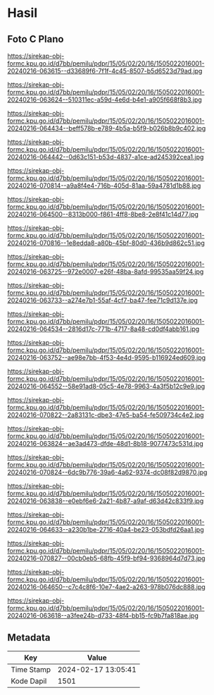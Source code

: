 # Hasil

## Foto C Plano

https://sirekap-obj-formc.kpu.go.id/d7bb/pemilu/pdpr/15/05/02/20/16/1505022016001-20240216-063615--d33689f6-7f1f-4c45-8507-b5d6523d79ad.jpg

https://sirekap-obj-formc.kpu.go.id/d7bb/pemilu/pdpr/15/05/02/20/16/1505022016001-20240216-063624--510311ec-a59d-4e6d-b4e1-a905f668f8b3.jpg

https://sirekap-obj-formc.kpu.go.id/d7bb/pemilu/pdpr/15/05/02/20/16/1505022016001-20240216-064434--beff578b-e789-4b5a-b5f9-b026b8b9c402.jpg

https://sirekap-obj-formc.kpu.go.id/d7bb/pemilu/pdpr/15/05/02/20/16/1505022016001-20240216-064442--0d63c151-b53d-4837-a1ce-ad245392cea1.jpg

https://sirekap-obj-formc.kpu.go.id/d7bb/pemilu/pdpr/15/05/02/20/16/1505022016001-20240216-070814--a9a8f4e4-716b-405d-81aa-59a4781d1b88.jpg

https://sirekap-obj-formc.kpu.go.id/d7bb/pemilu/pdpr/15/05/02/20/16/1505022016001-20240216-064500--8313b000-f861-4ff8-8be8-2e8f41c14d77.jpg

https://sirekap-obj-formc.kpu.go.id/d7bb/pemilu/pdpr/15/05/02/20/16/1505022016001-20240216-070816--1e8edda8-a80b-45bf-80d0-436b9d862c51.jpg

https://sirekap-obj-formc.kpu.go.id/d7bb/pemilu/pdpr/15/05/02/20/16/1505022016001-20240216-063725--972e0007-e26f-48ba-8afd-99535aa59f24.jpg

https://sirekap-obj-formc.kpu.go.id/d7bb/pemilu/pdpr/15/05/02/20/16/1505022016001-20240216-063733--a274e7b1-55af-4cf7-ba47-fee71c9d137e.jpg

https://sirekap-obj-formc.kpu.go.id/d7bb/pemilu/pdpr/15/05/02/20/16/1505022016001-20240216-064534--2816d17c-771b-4717-8a48-cd0df4abb161.jpg

https://sirekap-obj-formc.kpu.go.id/d7bb/pemilu/pdpr/15/05/02/20/16/1505022016001-20240216-063752--ae98e7bb-4f53-4e4d-9595-b116924ed609.jpg

https://sirekap-obj-formc.kpu.go.id/d7bb/pemilu/pdpr/15/05/02/20/16/1505022016001-20240216-064552--58e91ad8-05c5-4e78-9963-4a3f5b12c9e9.jpg

https://sirekap-obj-formc.kpu.go.id/d7bb/pemilu/pdpr/15/05/02/20/16/1505022016001-20240216-070822--2a83131c-dbe3-47e5-ba54-fe509734c4e2.jpg

https://sirekap-obj-formc.kpu.go.id/d7bb/pemilu/pdpr/15/05/02/20/16/1505022016001-20240216-063824--ae3ad473-dfde-48d1-8b18-9077473c531d.jpg

https://sirekap-obj-formc.kpu.go.id/d7bb/pemilu/pdpr/15/05/02/20/16/1505022016001-20240216-070824--6dc9b776-39a6-4a62-9374-dc08f82d9870.jpg

https://sirekap-obj-formc.kpu.go.id/d7bb/pemilu/pdpr/15/05/02/20/16/1505022016001-20240216-063838--e0ebf6e6-2a21-4b87-a9af-d63d42c833f9.jpg

https://sirekap-obj-formc.kpu.go.id/d7bb/pemilu/pdpr/15/05/02/20/16/1505022016001-20240216-064633--a230b1be-2716-40a4-be23-053bdfd26aa1.jpg

https://sirekap-obj-formc.kpu.go.id/d7bb/pemilu/pdpr/15/05/02/20/16/1505022016001-20240216-070827--00cb0eb5-68fb-45f9-bf94-9368964d7d73.jpg

https://sirekap-obj-formc.kpu.go.id/d7bb/pemilu/pdpr/15/05/02/20/16/1505022016001-20240216-064650--c7c4c8f6-10e7-4ae2-a263-978b076dc888.jpg

https://sirekap-obj-formc.kpu.go.id/d7bb/pemilu/pdpr/15/05/02/20/16/1505022016001-20240216-063618--a3fee24b-d733-48f4-bb15-fc9b7fa818ae.jpg


## Metadata

| Key        | Value               |
| ---------- | ------------------- |
| Time Stamp | 2024-02-17 13:05:41 |
| Kode Dapil | 1501                |



